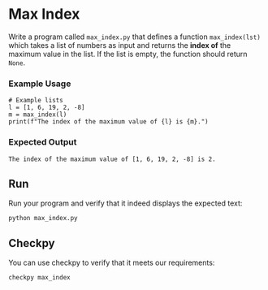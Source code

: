 # Max Index

Write a program called `max_index.py` that defines a function `max_index(lst)` which takes a list of numbers as input and returns the **index of** the maximum value in the list. If the list is empty, the function should return `None`.

### Example Usage

    # Example lists
    l = [1, 6, 19, 2, -8]
    m = max_index(l)
    print(f"The index of the maximum value of {l} is {m}.")

### Expected Output

    The index of the maximum value of [1, 6, 19, 2, -8] is 2.

## Run

Run your program and verify that it indeed displays the expected text:

    python max_index.py

## Checkpy

You can use checkpy to verify that it meets our requirements:

    checkpy max_index

